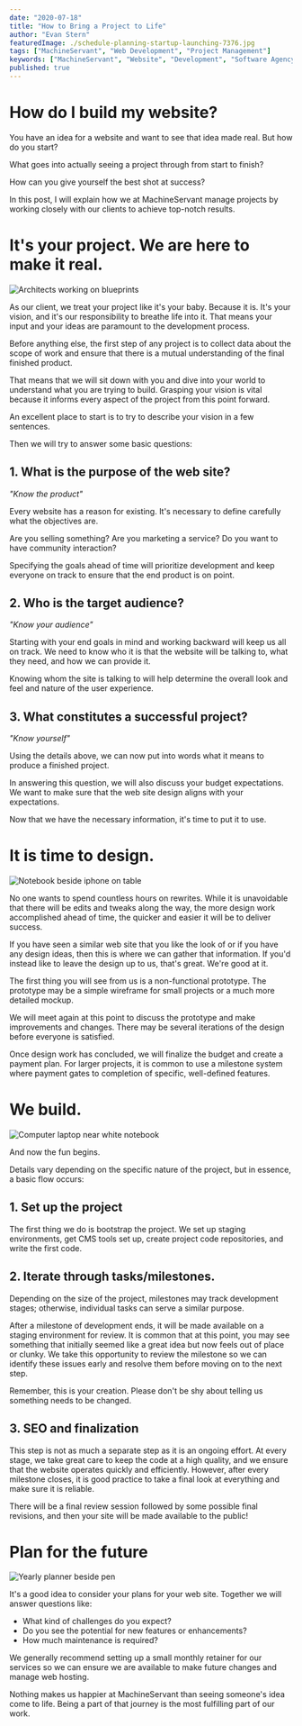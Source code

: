 ```yaml
---
date: "2020-07-18"
title: "How to Bring a Project to Life"
author: "Evan Stern"
featuredImage: ./schedule-planning-startup-launching-7376.jpg
tags: ["MachineServant", "Web Development", "Project Management"]
keywords: ["MachineServant", "Website", "Development", "Software Agency", "Project Management"]
published: true 
---
```


# How do I build my website?

You have an idea for a website and want to see that idea made real. But how
do you start?

What goes into actually seeing a project through from start to finish?

How can you give yourself the best shot at success?

In this post, I will explain how we at MachineServant manage projects by
working closely with our clients to achieve top-notch results.

# It's your project. We are here to make it real.

![Architects working on blueprints](./adult-architect-blueprint-business-416405.jpg)

As our client, we treat your project like it's your baby. Because it is. It's
your vision, and it's our responsibility to breathe life into it. That means
your input and your ideas are paramount to the development process.

Before anything else, the first step of any project is to collect data about
the scope of work and ensure that there is a mutual understanding of the
final finished product.

That means that we will sit down with you and dive into your world to
understand what you are trying to build. Grasping your vision is vital
because it informs every aspect of the project from this point forward.

An excellent place to start is to try to describe your vision in a few
sentences.

Then we will try to answer some basic questions:

## 1. What is the purpose of the web site?

*"Know the product"*

Every website has a reason for existing. It's necessary to define carefully
what the objectives are.

Are you selling something? Are you marketing a service? Do you want to have
community interaction?

Specifying the goals ahead of time will prioritize development and keep
everyone on track to ensure that the end product is on point.

## 2. Who is the target audience?

*"Know your audience"* 

Starting with your end goals in mind and working backward will keep us all on
track. We need to know who it is that the website will be talking to, what
they need, and how we can provide it.

Knowing whom the site is talking to will help determine the overall look and
feel and nature of the user experience.

## 3. What constitutes a successful project?

*"Know yourself"*

Using the details above, we can now put into words what it means to produce a
finished project.

In answering this question, we will also discuss your budget expectations. We
want to make sure that the web site design aligns with your expectations.

Now that we have the necessary information, it's time to put it to use.

# It is time to design.

![Notebook beside iphone on table](./notebook-beside-the-iphone-on-table-196644.jpg)

No one wants to spend countless hours on rewrites. While it is unavoidable
that there will be edits and tweaks along the way, the more design work
accomplished ahead of time, the quicker and easier it will be to deliver
success.

If you have seen a similar web site that you like the look of or if you have
any design ideas, then this is where we can gather that information. If you'd
instead like to leave the design up to us, that's great. We're good at it.

The first thing you will see from us is a non-functional prototype. The
prototype may be a simple wireframe for small projects or a much more
detailed mockup.

We will meet again at this point to discuss the prototype and make
improvements and changes. There may be several iterations of the design
before everyone is satisfied.

Once design work has concluded, we will finalize the budget and create a
payment plan. For larger projects, it is common to use a milestone system
where payment gates to completion of specific, well-defined features.

# We build.

![Computer laptop near white notebook](./grayscale-photo-of-computer-laptop-near-white-notebook-and-169573.jpg)

And now the fun begins.

Details vary depending on the specific nature of the project, but in essence,
a basic flow occurs:

## 1. Set up the project

The first thing we do is bootstrap the project. We set up staging
environments, get CMS tools set up, create project code repositories, and
write the first code.

## 2. Iterate through tasks/milestones.

Depending on the size of the project, milestones may track development
stages; otherwise, individual tasks can serve a similar purpose.

After a milestone of development ends, it will be made available on a staging
environment for review. It is common that at this point, you may see
something that initially seemed like a great idea but now feels out of place
or clunky. We take this opportunity to review the milestone so we can
identify these issues early and resolve them before moving on to the next
step.

Remember, this is your creation. Please don't be shy about telling us
something needs to be changed.

## 3. SEO and finalization

This step is not as much a separate step as it is an ongoing effort. At every
stage, we take great care to keep the code at a high quality, and we ensure
that the website operates quickly and efficiently. However, after every
milestone closes, it is good practice to take a final look at everything and
make sure it is reliable.

There will be a final review session followed by some possible final
revisions, and then your site will be made available to the public!

# Plan for the future

![Yearly planner beside pen](./close-up-photo-of-yearly-planner-beside-a-pen-1558691.jpg)

It's a good idea to consider your plans for your web site. Together we will
answer questions like:

* What kind of challenges do you expect?
* Do you see the potential for new features or enhancements?
* How much maintenance is required?

We generally recommend setting up a small monthly retainer for our services
so we can ensure we are available to make future changes and manage web
hosting.

Nothing makes us happier at MachineServant than seeing someone's idea come to
life. Being a part of that journey is the most fulfilling part of our work.